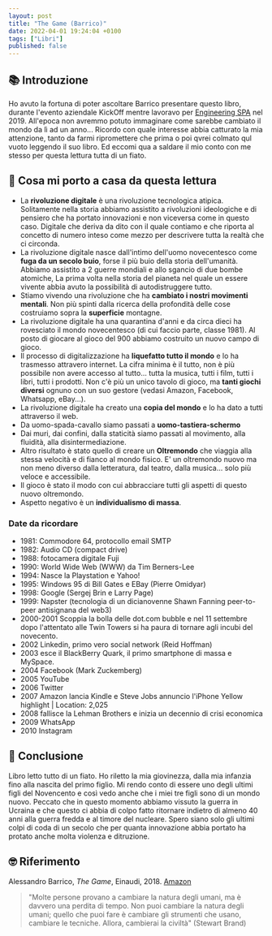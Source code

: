 ```yaml
---
layout: post
title: "The Game (Barrico)"
date: 2022-04-01 19:24:04 +0100
tags: ["Libri"]
published: false
---
```

## 📚 Introduzione

Ho avuto la fortuna di poter ascoltare Barrico presentare questo libro, durante  l'evento aziendale KickOff mentre lavoravo per [Engineering SPA](https://www.eng.it/) nel 2019. All'epoca non avremmo potuto immaginare come sarebbe cambiato il mondo da lì ad un anno... Ricordo con quale interesse abbia catturato la mia attenzione, tanto da farmi ripromettere che prima o poi qvrei colmato qul vuoto leggendo il suo libro.
Ed eccomi qua a saldare il mio conto con me stesso per questa lettura tutta di un fiato.  

## 🚀 Cosa mi porto a casa da questa lettura

- La **rivoluzione digitale** è una rivoluzione tecnologica atipica. Solitamente nella storia abbiamo assistito a rivoluzioni ideologiche e di pensiero che ha portato innovazioni e non viceversa come in questo caso. Digitale che deriva da dito con il quale contiamo e che riporta al concetto di numero inteso come mezzo per descrivere tutta la realtà che ci circonda.
- La rivoluzione digitale nasce dall'intimo dell'uomo novecentesco come **fuga da un secolo buio**, forse il più buio della storia dell'umanità. Abbiamo assistito a 2 guerre mondiali e allo sgancio di due bombe atomiche, La prima volta nella storia del pianeta nel quale un essere vivente abbia avuto la possibilità di autodistruggere tutto.
- Stiamo vivendo una rivoluzione che ha **cambiato i nostri movimenti mentali**. Non più spinti dalla ricerca della profondità delle cose costruiamo sopra la **superficie** montagne.
- La rivoluzione digitale ha una quarantina d'anni e da circa dieci ha rovesciato il mondo novecentesco (di cui faccio parte, classe 1981). Al posto di giocare al gioco del 900 abbiamo costruito un nuovo campo di gioco.
- Il processo di digitalizzazione ha **liquefatto tutto il mondo** e lo ha trasmesso attravero internet. La cifra minima è il tutto, non è più possibile non avere accesso al tutto... tutta la musica, tutti i film, tutti i libri, tutti i prodotti. Non c'è più un unico tavolo di gioco, ma **tanti giochi diversi** ognuno con un suo gestore (vedasi Amazon, Facebook, Whatsapp, eBay...).
- La rivoluzione digitale ha creato una **copia del mondo** e lo ha dato a tutti attraverso il web.
- Da uomo-spada-cavallo siamo passati a **uomo-tastiera-schermo**
- Dai muri, dai confini, dalla staticità siamo passati al movimento, alla fluidità, alla disintermediazione.
- Altro risultato è stato quello di creare un **Oltremondo** che viaggia alla stessa velocità e di fianco al mondo fisico. E' un oltremondo nuovo ma non meno diverso dalla letteratura, dal teatro, dalla musica... solo più veloce e accessibile.
- Il gioco è stato il modo con cui abbracciare tutti gli aspetti di questo nuovo oltremondo.
- Aspetto negativo è un **individualismo di massa**.

### Date da ricordare

- 1981: Commodore 64, protocollo email SMTP
- 1982: Audio CD (compact drive)
- 1988: fotocamera digitale Fuji
- 1990: World Wide Web (WWW) da Tim Berners-Lee
- 1994: Nasce la Playstation e Yahoo!
- 1995: Windows 95 di Bill Gates e EBay (Pierre Omidyar)
- 1998: Google (Sergej Brin e Larry Page)
- 1999: Napster (tecnologia di un dicianovenne Shawn Fanning peer-to-peer antisignana del web3)
- 2000-2001 Scoppia la bolla delle dot.com bubble e nel 11 settembre dopo l'attentato alle Twin Towers si ha paura di tornare agli incubi del novecento.
- 2002 Linkedin, primo vero social network (Reid Hoffman)
- 2003 esce il BlackBerry Quark, il primo smartphone di massa e MySpace.
- 2004 Facebook (Mark Zuckemberg)
- 2005 YouTube
- 2006 Twitter
- 2007 Amazon lancia Kindle e Steve Jobs annuncio l'iPhone
Yellow highlight | Location: 2,025
- 2008 fallisce la Lehman Brothers e inizia un decennio di crisi economica
- 2009 WhatsApp
- 2010 Instagram

## 🍷 Conclusione

Libro letto tutto di un fiato. Ho riletto la mia giovinezza, dalla mia infanzia fino alla nascita del primo figlio. Mi rendo conto di essere uno degli ultimi figli del Novencento e così vedo anche che i miei tre figli sono di un mondo nuovo.
Peccato che in questo momento abbiamo vissuto la guerra in Ucraina e che questo ci abbia di colpo fatto ritornare indietro di almeno 40 anni alla guerra fredda e al timore del nucleare. Spero siano solo gli ultimi colpi di coda di un secolo che per quanta innovazione abbia portato ha protato anche molta violenza e ditruzione.

## 🤓 Riferimento

Alessandro Barrico, _The Game_, Einaudi, 2018. [Amazon](https://www.amazon.it/Game-Einaudi-Stile-libero-big-ebook/dp/B07H2FDR4P)

> "Molte persone provano a cambiare la natura degli umani, ma è davvero una perdita di tempo. Non puoi cambiare la natura degli umani; quello che puoi fare è cambiare gli strumenti che usano, cambiare le tecniche. Allora, cambierai la civiltà" (Stewart Brand)
